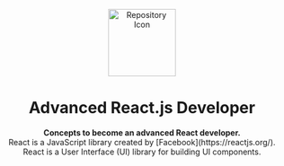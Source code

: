 <p align="center"><a href="https://reactjs.org/" target="_blank"><img width="120" src="https://cdn.auth0.com/blog/react-js/react.png" alt="Repository Icon"></a></p>

<h1 align="center">Advanced React.js Developer</h1>


<p align="center">
<b>Concepts to become an advanced React developer.</b>
  
  <br/>
  React is a JavaScript library created by [Facebook](https://reactjs.org/). React is a User Interface (UI) library for building UI components.
</p>

